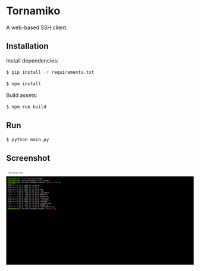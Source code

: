 # Tornamiko

A web-based SSH client.

## Installation

Install dependencies:

```sh
$ pip install -r requirements.txt
```

```sh
$ npm install
```


Build assets:

```sh
$ npm run build
```


## Run

```sh
$ python main.py
```

## Screenshot

![static/tornamiko.png](static/tornamiko.png)





